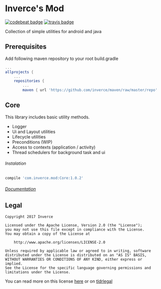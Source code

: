 # Inverce's Mod

[![codebeat badge](https://codebeat.co/badges/1aff48e2-2406-4f2b-9e63-6b63b983d2f0)](https://codebeat.co/projects/github-com-inverce-inverce-mod)
[![travis badge](https://travis-ci.org/inverce/Inverce-Mod.svg?branch=master)](https://travis-ci.org/inverce/Inverce-Mod.svg?branch=master)



Collection of simple utilities for android and java

## Prerequisites

Add following maven repository to your root build.gradle

```gradle
...
allprojects {
    ...
    repositories {
        ...
        maven { url 'https://github.com/inverce/maven/raw/master/repo' }
```

## Core

This library includes basic utility methods. 

* Logger 
* Ui and Layout utilities
* Lifecycle utilities
* Preconditions (WIP)
* Access to contexts (application / activity)
* Thread schedulers for background task and ui

###### Instalation
```gradle
compile 'com.inverce.mod:Core:1.0.2'
```
###### [Documentation](/Core)


## Legal 


```License
Copyright 2017 Inverce 

Licensed under the Apache License, Version 2.0 (the "License");
you may not use this file except in compliance with the License.
You may obtain a copy of the License at

    http://www.apache.org/licenses/LICENSE-2.0

Unless required by applicable law or agreed to in writing, software
distributed under the License is distributed on an "AS IS" BASIS,
WITHOUT WARRANTIES OR CONDITIONS OF ANY KIND, either express or implied.
See the License for the specific language governing permissions and
limitations under the License.
```

You can read more on this license [here](LICENSE) or on [tldrlegal](https://tldrlegal.com/license/apache-license-2.0-(apache-2.0))
